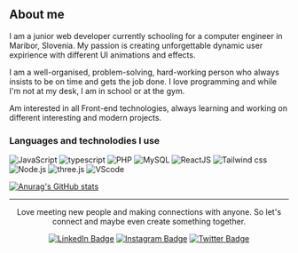 ## About me
I am a junior web developer currently schooling for a computer engineer in Maribor, Slovenia. My passion is creating unforgettable dynamic user expirience with different UI animations and effects.

I am a well-organised, problem-solving, hard-working person who always insists to be on time and gets the job done. I love programming and while I'm not at my desk, I am in school or at the gym.

Am interested in all Front-end technologies, always learning and working on different interesting and modern projects.

### Languages and technolodies I use
![JavaScript](https://img.shields.io/badge/JavaScript-esnext-yellow?style=for-the-badge&logo=javascript)
![typescript](https://img.shields.io/badge/typescript-4.6-blue?style=for-the-badge&logo=typescript)
![PHP](https://img.shields.io/badge/PHP-8.0-purple?style=for-the-badge&logo=php)
![MySQL](https://img.shields.io/badge/MYSQL-8.0-lightblue?style=for-the-badge&logo=mysql)
![ReactJS](https://img.shields.io/badge/react-18-blue?style=for-the-badge&logo=react)
![Tailwind css](https://img.shields.io/badge/Tailwind%20css-3.0-lightblue?style=for-the-badge&logo=tailwindcss)
![Node.js](https://img.shields.io/badge/Nodejs-18.0-default?style=for-the-badge&logo=node.js)
![three.js](https://img.shields.io/badge/Three.js-r139-white?style=for-the-badge&logo=three.js)
![VScode](https://img.shields.io/badge/VSCODE-1.66-blue?style=for-the-badge&logo=visualstudiocode)

[![Anurag's GitHub stats](https://github-readme-stats.vercel.app/api?username=Janzunec&hide=stars,contribs&show_icons=true&theme=radical)](https://github.com/anuraghazra/github-readme-stats)

 <hr />
<div id="contact" align='center'>
  <p>Love meeting new people and making connections with anyone. So let's connect and maybe even create something together.</p>
  <a href='https://www.linkedin.com/in/jan-zunec-bb9454211/' target='blank'><img src="https://img.shields.io/badge/LinkedIn-blue?style=for-the-badge&logo=linkedin&logoColor=white" alt="LinkedIn Badge" /></a>
  <a href='https://www.instagram.com/janzunec/' target='blank'><img src="https://img.shields.io/badge/Instagram-purple?style=for-the-badge&logo=instagram&logoColor=white" alt="Instagram Badge"/></a>
  <a href='https://twitter.com/janzunec' target='blank'><img src="https://img.shields.io/badge/Twitter-lightblue?style=for-the-badge&logo=Twitter&logoColor=blue" alt="Twitter Badge"/></a>
</div>

